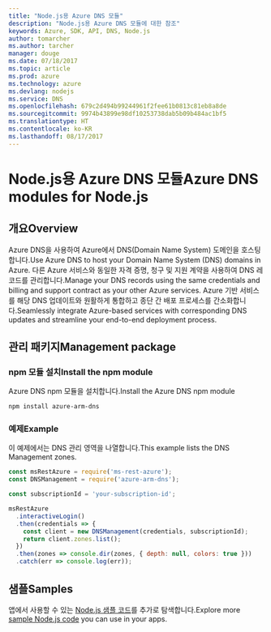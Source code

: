 ```yaml
---
title: "Node.js용 Azure DNS 모듈"
description: "Node.js용 Azure DNS 모듈에 대한 참조"
keywords: Azure, SDK, API, DNS, Node.js
author: tomarcher
ms.author: tarcher
manager: douge
ms.date: 07/18/2017
ms.topic: article
ms.prod: azure
ms.technology: azure
ms.devlang: nodejs
ms.service: DNS
ms.openlocfilehash: 679c2d494b99244961f2fee61b0813c81eb8a8de
ms.sourcegitcommit: 9974b43899e98df10253738dab5b09b484ac1bf5
ms.translationtype: HT
ms.contentlocale: ko-KR
ms.lasthandoff: 08/17/2017
---
```

# <a name="azure-dns-modules-for-nodejs"></a><span data-ttu-id="d269a-104">Node.js용 Azure DNS 모듈</span><span class="sxs-lookup"><span data-stu-id="d269a-104">Azure DNS modules for Node.js</span></span>

## <a name="overview"></a><span data-ttu-id="d269a-105">개요</span><span class="sxs-lookup"><span data-stu-id="d269a-105">Overview</span></span>

<span data-ttu-id="d269a-106">Azure DNS을 사용하여 Azure에서 DNS(Domain Name System) 도메인을 호스팅합니다.</span><span class="sxs-lookup"><span data-stu-id="d269a-106">Use Azure DNS to host your Domain Name System (DNS) domains in Azure.</span></span> <span data-ttu-id="d269a-107">다른 Azure 서비스와 동일한 자격 증명, 청구 및 지원 계약을 사용하여 DNS 레코드를 관리합니다.</span><span class="sxs-lookup"><span data-stu-id="d269a-107">Manage your DNS records using the same credentials and billing and support contract as your other Azure services.</span></span> <span data-ttu-id="d269a-108">Azure 기반 서비스를 해당 DNS 업데이트와 원활하게 통합하고 종단 간 배포 프로세스를 간소화합니다.</span><span class="sxs-lookup"><span data-stu-id="d269a-108">Seamlessly integrate Azure-based services with corresponding DNS updates and streamline your end-to-end deployment process.</span></span>

## <a name="management-package"></a><span data-ttu-id="d269a-109">관리 패키지</span><span class="sxs-lookup"><span data-stu-id="d269a-109">Management package</span></span>

### <a name="install-the-npm-module"></a><span data-ttu-id="d269a-110">npm 모듈 설치</span><span class="sxs-lookup"><span data-stu-id="d269a-110">Install the npm module</span></span>

<span data-ttu-id="d269a-111">Azure DNS npm 모듈을 설치합니다.</span><span class="sxs-lookup"><span data-stu-id="d269a-111">Install the Azure DNS npm module</span></span>

```bash
npm install azure-arm-dns
```

### <a name="example"></a><span data-ttu-id="d269a-112">예제</span><span class="sxs-lookup"><span data-stu-id="d269a-112">Example</span></span>

<span data-ttu-id="d269a-113">이 예제에서는 DNS 관리 영역을 나열합니다.</span><span class="sxs-lookup"><span data-stu-id="d269a-113">This example lists the DNS Management zones.</span></span>

```javascript
const msRestAzure = require('ms-rest-azure');
const DNSManagement = require('azure-arm-dns');

const subscriptionId = 'your-subscription-id';

msRestAzure
  .interactiveLogin()
  .then(credentials => {
    const client = new DNSManagement(credentials, subscriptionId);
    return client.zones.list();
  })
  .then(zones => console.dir(zones, { depth: null, colors: true }))
  .catch(err => console.log(err));
```

## <a name="samples"></a><span data-ttu-id="d269a-114">샘플</span><span class="sxs-lookup"><span data-stu-id="d269a-114">Samples</span></span>

<span data-ttu-id="d269a-115">앱에서 사용할 수 있는 [Node.js 샘플 코드](https://azure.microsoft.com/resources/samples/?platform=nodejs)를 추가로 탐색합니다.</span><span class="sxs-lookup"><span data-stu-id="d269a-115">Explore more [sample Node.js code](https://azure.microsoft.com/resources/samples/?platform=nodejs) you can use in your apps.</span></span>
